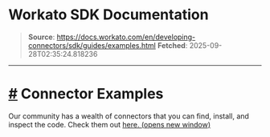 # Workato SDK Documentation

> **Source**: https://docs.workato.com/en/developing-connectors/sdk/guides/examples.html
> **Fetched**: 2025-09-28T02:35:24.818236

---

# [#](<#connector-examples>) Connector Examples

Our community has a wealth of connectors that you can find, install, and inspect the code. Check them out [here. (opens new window)](<https://app.workato.com/browse/connectors>)
